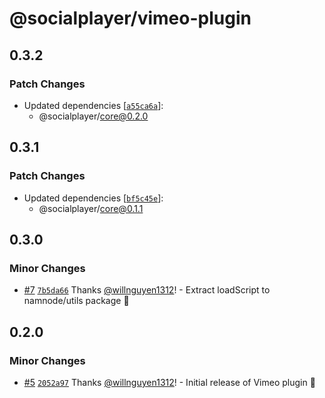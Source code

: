 # @socialplayer/vimeo-plugin

## 0.3.2

### Patch Changes

- Updated dependencies
  [[`a55ca6a`](https://github.com/willnguyen1312/socialplayer/commit/a55ca6a346424299ae2e361f2d8106cfa763cc51)]:
  - @socialplayer/core@0.2.0

## 0.3.1

### Patch Changes

- Updated dependencies
  [[`bf5c45e`](https://github.com/willnguyen1312/socialplayer/commit/bf5c45e9c59fd4196a86ad08601dc1f14febcc7c)]:
  - @socialplayer/core@0.1.1

## 0.3.0

### Minor Changes

- [#7](https://github.com/willnguyen1312/socialplayer/pull/7)
  [`7b5da66`](https://github.com/willnguyen1312/socialplayer/commit/7b5da66091e34df5376a8e62ba4f6352e53c370f) Thanks
  [@willnguyen1312](https://github.com/willnguyen1312)! - Extract loadScript to namnode/utils package 💞

## 0.2.0

### Minor Changes

- [#5](https://github.com/willnguyen1312/socialplayer/pull/5)
  [`2052a97`](https://github.com/willnguyen1312/socialplayer/commit/2052a976768a643d1617a6949ce42d8ea40fe43a) Thanks
  [@willnguyen1312](https://github.com/willnguyen1312)! - Initial release of Vimeo plugin 🚀
